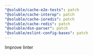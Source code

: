 ```yaml
---
"@soluble/cache-e2e-tests": patch
"@soluble/cache-interop": patch
"@soluble/cache-ioredis": patch
"@soluble/cache-redis": patch
"@soluble/dsn-parser": patch
"@soluble/eslint-config-bases": patch
---
```


Improve linter
